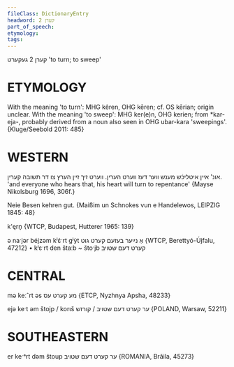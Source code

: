 ```yaml
---
fileClass: DictionaryEntry
headword: קערן 2
part_of_speech: 
etymology: 
tags: 
---
```

קערן 2
געקערט
'to turn; to sweep'

ETYMOLOGY
===========
With the meaning 'to turn': MHG kêren, OHG kēren; cf. OS kērian; origin unclear.
With the meaning 'to sweep': MHG ker(e)n, OHG kerien; from *kar-eja-, probably derived from a noun also seen in OHG ubar-kara 'sweepings'.
{Kluge/Seebold 2011: 485}

WESTERN
========

אונ' איין איטליכֿש מענש ווער דעז ווערט הערין. ווערט זיך זיין הערץ צו דר תשובה קערין.
'and everyone who hears that, his heart will turn to repentance'
{Mayse Nikolsburg 1696, 306f.}

Neie Besen kehren gut.
{Maißim un Schnokes vun e Handelewos, LEIPZIG 1845: 48}

k'ęrn̥ {WTCP, Budapest, Hutterer 1965: 139}

ə naˑjər béjzəm kʲɛ́ˑrt gʲỳt אַ נײַער בעזעם קערט גוט {WTCP, Berettyó-Újfalu, 47212}
	•	kʲɛˑrt den štaːb ~ štoˑjb קערט דעם שטויב

CENTRAL
========

mə keːˆrt əs מע קערט עס {ETCP, Nyzhnya Apsha, 48233}

ejə keˑt əm štojp / korɩš ער קערט דעם שטויב / קורזש {POLAND, Warsaw, 52211}

SOUTHEASTERN
==============

er keˑᵃrt dəm štoup ער קערט דעם שטויב {ROMANIA, Brăila, 45273}

